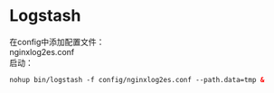# Logstash
在config中添加配置文件：  
nginxlog2es.conf  
启动：  
```html
nohup bin/logstash -f config/nginxlog2es.conf --path.data=tmp &
```